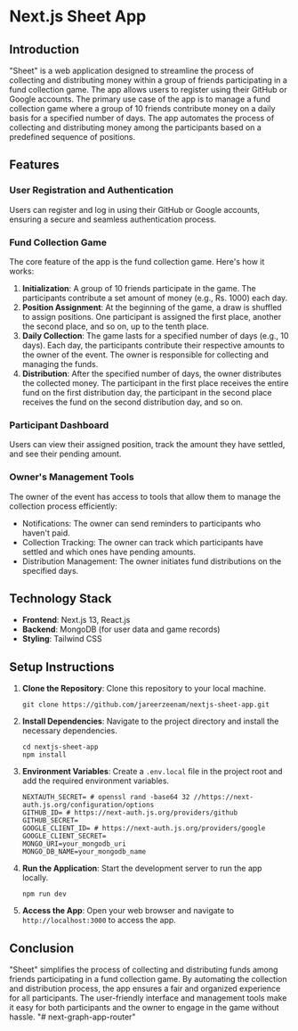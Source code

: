 # Next.js Sheet App

## Introduction
"Sheet" is a web application designed to streamline the process of collecting and distributing money within a group of friends participating in a fund collection game. The app allows users to register using their GitHub or Google accounts. The primary use case of the app is to manage a fund collection game where a group of 10 friends contribute money on a daily basis for a specified number of days. The app automates the process of collecting and distributing money among the participants based on a predefined sequence of positions.

## Features

### User Registration and Authentication
Users can register and log in using their GitHub or Google accounts, ensuring a secure and seamless authentication process.

### Fund Collection Game
The core feature of the app is the fund collection game. Here's how it works:

1. **Initialization**: A group of 10 friends participate in the game. The participants contribute a set amount of money (e.g., Rs. 1000) each day.
2. **Position Assignment**: At the beginning of the game, a draw is shuffled to assign positions. One participant is assigned the first place, another the second place, and so on, up to the tenth place.
3. **Daily Collection**: The game lasts for a specified number of days (e.g., 10 days). Each day, the participants contribute their respective amounts to the owner of the event. The owner is responsible for collecting and managing the funds.
4. **Distribution**: After the specified number of days, the owner distributes the collected money. The participant in the first place receives the entire fund on the first distribution day, the participant in the second place receives the fund on the second distribution day, and so on.

### Participant Dashboard
Users can view their assigned position, track the amount they have settled, and see their pending amount.

### Owner's Management Tools
The owner of the event has access to tools that allow them to manage the collection process efficiently:
- Notifications: The owner can send reminders to participants who haven't paid.
- Collection Tracking: The owner can track which participants have settled and which ones have pending amounts.
- Distribution Management: The owner initiates fund distributions on the specified days.

## Technology Stack

- **Frontend**: Next.js 13, React.js
- **Backend**: MongoDB (for user data and game records)
- **Styling**: Tailwind CSS

## Setup Instructions

1. **Clone the Repository**: Clone this repository to your local machine.
   ```
   git clone https://github.com/jareerzeenam/nextjs-sheet-app.git
   ```

2. **Install Dependencies**: Navigate to the project directory and install the necessary dependencies.
   ```
   cd nextjs-sheet-app
   npm install
   ```

3. **Environment Variables**: Create a `.env.local` file in the project root and add the required environment variables.
   ```
   NEXTAUTH_SECRET= # openssl rand -base64 32 //https://next-auth.js.org/configuration/options
   GITHUB_ID= # https://next-auth.js.org/providers/github
   GITHUB_SECRET=
   GOOGLE_CLIENT_ID= # https://next-auth.js.org/providers/google
   GOOGLE_CLIENT_SECRET=
   MONGO_URI=your_mongodb_uri
   MONGO_DB_NAME=your_mongodb_name
   ```

4. **Run the Application**: Start the development server to run the app locally.
   ```
   npm run dev
   ```

5. **Access the App**: Open your web browser and navigate to `http://localhost:3000` to access the app.

## Conclusion

"Sheet" simplifies the process of collecting and distributing funds among friends participating in a fund collection game. By automating the collection and distribution process, the app ensures a fair and organized experience for all participants. The user-friendly interface and management tools make it easy for both participants and the owner to engage in the game without hassle.
"# next-graph-app-router" 
